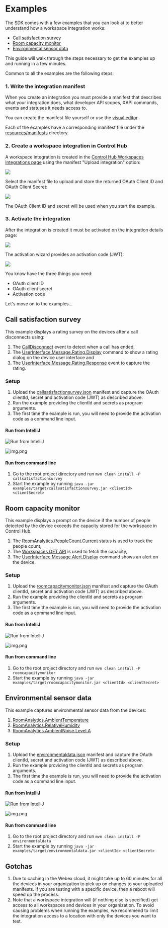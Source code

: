 # Examples

The SDK comes with a few examples that you can look at to better understand how a workspace integration works:

- [Call satisfaction survey](#call-satisfaction-survey) 
- [Room capacity monitor](#room-capacity-monitor)
- [Environmental sensor data](#environmental-sensor-data)

This guide will walk through the steps necessary to get the examples up and running in a few minutes.

Common to all the examples are the following steps:

### 1. Write the integration manifest

When you create an integration you must provide a manifest that describes what your integration does, what developer API scopes, 
XAPI commands, events and statuses it needs access to.

You can create the manifest file yourself or use the [visual editor](https://cisco-ce.github.io/workspace-integrations-editor/).

Each of the examples have a corresponding manifest file under the <a href="src/main/resources/manifests">resources/manifests</a> directory.

### 2. Create a workspace integration in Control Hub

A workspace integration is created in the [Control Hub Workspaces Integrations page](https://admin.webex.com/workspaces/integrations) using the manifest "Upload integration" option:

![](../docs/add-integration.png)

Select the manifest file to upload and store the returned OAuth Client ID and OAuth Client Secret:

[]()![](../docs/uploaded.png)

The OAuth Client ID and secret will be used when you start the example.

### 3. Activate the integration

After the integration is created it must be activated on the integration details page:

![](../docs/activate.png)

The activation wizard provides an activation code (JWT):

![](../docs/jwt-ready.png)

You know have the three things you need:

- OAuth client ID
- OAuth client secret
- Activation code

Let's move on to the examples...

## Call satisfaction survey

This example displays a rating survey on the devices after a call disconnects using:

1. The [CallDisconnect](https://roomos.cisco.com/xapi/Event.CallDisconnect) event to detect when a call has ended,
2. The [UserInterface.Message.Rating.Display](https://roomos.cisco.com/xapi/Command.UserInterface.Message.Rating.Display) command to show a rating dialog on the device user interface and
3. The [UserInterface.Message.Rating.Response](https://roomos.cisco.com/xapi/Event.UserInterface.Message.Rating.Response) event to capture the rating.

### Setup

1. Upload the <a href="src/main/resources/manifests/callsatisfactionsurvey.json">callsatisfactionsurvey.json</a> manifest and capture the OAuth clientId, secret and activation code (JWT) as described above.
2. Run the example providing the clientId and secrets as program arguments.
3. The first time the example is run, you will need to provide the activation code as a command line input.

#### Run from IntelliJ

![Run from IntelliJ](../docs/run-from-intellij-callsatisfactionsurvey.png)

![img.png](../docs/provide-jwt-callsatisfactionsurvey.png)

#### Run from command line

1. Go to the root project directory and run  `mvn clean install -P callsatisfactionsurvey`
2. Start the example by running `java -jar examples/target/callsatisfactionsurvey.jar <clientId> <clientSecret>`

## Room capacity monitor

This example displays a prompt on the device if the number of people detected by the device exceeds the capacity stored for the workspace in Control Hub.

1. The [RoomAnalytics.PeopleCount.Current](https://roomos.cisco.com/xapi/Status.RoomAnalytics.PeopleCount.Current) status is used to track the people count,
2. The [Workspaces GET API](https://developer.webex.com/docs/api/v1/workspaces/get-workspace-details) is used to fetch the capacity,
3. The [UserInterface.Message.Alert.Display](https://roomos.cisco.com/xapi/Command.UserInterface.Message.Alert.Display) command shows an alert on the device.

### Setup

1. Upload the <a href="src/main/resources/manifests/roomcapacitymonitor.json">roomcapacitymonitor.json</a> manifest and capture the OAuth clientId, secret and activation code (JWT) as described above.
2. Run the example providing the clientId and secrets as program arguments.
3. The first time the example is run, you will need to provide the activation code as a command line input.

#### Run from IntelliJ

![Run from IntelliJ](../docs/run-from-intellij-roomcapacitymonitor.png)

![img.png](../docs/provide-jwt-roomcapacitymonitor.png)

#### Run from command line

1. Go to the root project directory and run  `mvn clean install -P roomcapacitymonitor`
2. Start the example by running `java -jar examples/target/roomcapacitymonitor.jar <clientId> <clientSecret>`

## Environmental sensor data

This example captures environmental sensor data from the devices: 

1. [RoomAnalytics.AmbientTemperature](https://roomos.cisco.com/xapi/Status.RoomAnalytics.AmbientTemperature)
2. [RoomAnalytics.RelativeHumidity](https://roomos.cisco.com/xapi/Status.RoomAnalytics.RelativeHumidity)
3. [RoomAnalytics.AmbientNoise.Level.A](https://roomos.cisco.com/xapi/Status.RoomAnalytics.AmbientNoise.Level.A)

### Setup

1. Upload the <a href="src/main/resources/manifests/roomcapacitymonitor.json">environmentaldata.json</a> manifest and capture the OAuth clientId, secret and activation code (JWT) as described above.
2. Run the example providing the clientId and secrets as program arguments.
3. The first time the example is run, you will need to provide the activation code as a command line input.

#### Run from IntelliJ

![Run from IntelliJ](../docs/run-from-intellij-environmentaldata.png)

![img.png](../docs/provide-jwt-environmental.png)

#### Run from command line

1. Go to the root project directory and run  `mvn clean install -P environmentaldata`
2. Start the example by running `java -jar examples/target/environmentaldata.jar <clientId> <clientSecret>`

## Gotchas

1. Due to caching in the Webex cloud, it might take up to 60 minutes for all the devices in your organization to pick up on changes to your uploaded manifests. If you are testing with a specific device, then a reboot will speed up the process.
2. Note that a workspace integration will (if nothing else is specified) get access to all workspaces and devices in your organization. To avoid causing problems when running the examples, we recommend to limit the integration access to a location with only the devices you want to test.